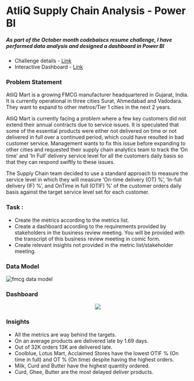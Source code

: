 # AtliQ Supply Chain Analysis - Power BI

##### As part of the October month codebaiscs resume challenge, I have performed data analysis and designed a dashboard in Power BI
- Challenge details - [Link](https://codebasics.io/challenge/codebasics-resume-project-challenge)
- Interactive Dashboard - [Link](https://app.powerbi.com/reportEmbed?reportId=58fdb25d-107f-4749-bb34-be6758bebad7&autoAuth=true&ctid=6fe72367-5550-451c-bc07-f68f54a96e01)
### Problem Statement
AtliQ Mart is a growing FMCG manufacturer headquartered in Gujarat, India. It is currently operational in three cities Surat, Ahmedabad and Vadodara. They want to expand to other metros/Tier 1 cities in the next 2 years.

AtliQ Mart is currently facing a problem where a few key customers did not extend their annual contracts due to service issues. It is speculated that some of the essential products were either not delivered on time or not delivered in full over a continued period, which could have resulted in bad customer service. Management wants to fix this issue before expanding to other cities and requested their supply chain analytics team to track the ’On time’ and ‘In Full’ delivery service level for all the customers daily basis so that they can respond swiftly to these issues.

The Supply Chain team decided to use a standard approach to measure the service level in which they will measure ‘On-time delivery (OT) %’, ‘In-full delivery (IF) %’, and OnTime in full (OTIF) %’ of the customer orders daily basis against the target service level set for each customer.
### Task :
- Create the metrics according to the metrics list.
- Create a dashboard according to the requirements provided by stakeholders in the business 
 review meeting. You will be provided with the transcript of this business review meeting in 
 comic form.
- Create relevant insights not provided in the metric list/stakeholder meeting.
### Data Model

![fmcg data model](https://github.com/BhandariRitik/AtliQ_Mart_Supply_Chain/assets/175146421/38c8e147-8541-4438-af17-772ebe7083c4)

### Dashboard
<div align="center">
  <img src = "https://github.com/BhandariRitik/AtliQ_Mart_Supply_Chain/assets/175146421/bea719a3-9a80-46d0-be50-890dab6e83a9">
</div>


### Insights
- All the metrics are way behind the targets.
- On an average products are delivered late by 1.69 days.
- Out of 32K orders 13K are delivered late.
- Coolblue, Lotus Mart, Acclaimed Stores have the lowest OTIF % (On time in full) and OT % (On time) despite
  having the highest orders.
- Milk, Curd and Butter have the highest quantity ordered.
- Curd, Ghee, Butter are the most delayed deliver products.
